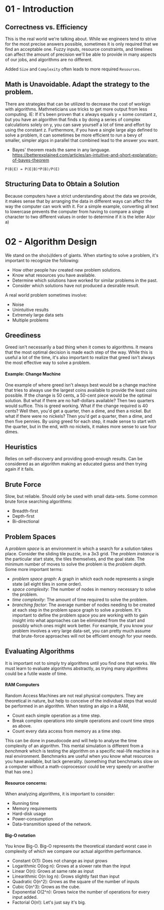 # 01 - Introduction

## Correctness vs. Efficiency
This is the real world we're talking about. While we engineers tend to strive for the most precise answers possible, sometimes it is only required that we find an acceptable one. Fuzzy inputs, resource constraints, and timelines can affect the amount of precision we'll be able to provide in many aspects of our jobs, and algorithms are no different.

Added `Size` and `Complexity` often leads to more required `Resources`.

## Math is Unavoidable. Adapt the strategy to the problem.
There are strategies that can be utilized to decrease the cost of workign with algorithms. Mathmeticians use tricks to get more output from less computing. IE: If it's been proven that x always equals y + some constant z, but you have an algorithm that finds x by doing a series of complex calculations solely on y, you can save yourself a lot of time and effort by using the constant z. Furthermore, if you have a single large algo defined to solve a problem, it can sometimes be more efficient to run a bevy of smaller, simpler algos in parallel that combined lead to the answer you want.

- Bayes' theorem reads the same in any language. https://betterexplained.com/articles/an-intuitive-and-short-explanation-of-bayes-theorem
```
P(B|E) = P(E|B)*P(B)/P(E)
```

## Structuring Data to Obtain a Solution
Because computers have a strict understanding about the data we provide, it makes sense that by arranging the data in different ways can affect the way the computer can work with it. For a simple example, converting all text to lowercase prevents the computer from having to compare a single character to two different values in order to determine if it is the letter A(or a)

# 02 - Algorithm Design
We stand on the sho(u)lders of giants. When starting to solve a problem, it's important to recognize the following:
- How other people hav created new problem solutions.
- Know what resources you have available.
- Determine which solutions have worked for similar problems in the past.
- Consider which solutions have not produced a desirable result.

A real world problem sometimes involve:
- Noise
- Unintuitive results
- Extremely large data sets
- Multiple problems

## Greediness
Greed isn't necessarily a bad thing when it comes to algorithms. It means that the most optimal decision is made each step of the way. While this is useful a lot of the time, it's also important to realize that greed isn't always the most effective way to solve a problem. 

#### Example: Change Machine
One example of where greed isn't always best would be a change machine that tries to always use the largest coins available to provide the least coins possible. If the change is 50 cents, a 50-cent piece would be the optimal solution. But what if there are no half-dollars available? Then two quarters would suffice. This is greed working. What if the change required is 40 cents? Well then, you'd get a quarter, then a dime, and then a nickel. But what if there were no nickels? Then you'd get a quarter, then a dime, and then five pennies. By using greed for each step, it made sense to start with the quarter, but in the end, with no nickels, it makes more sense to use four dimes.

## Heuristics
Relies on self-discovery and providing good-enough results. Can be considered as an algorithm making an educated guess and then trying again if it fails.

## Brute Force
Slow, but reliable. Should only be used with small data-sets. Some common brute force searching algorithms:
- Breadth-first
- Depth-first
- Bi-directional

## Problem Spaces
A _problem space_ is an environment in which a search for a solution takes place.
Consider the sliding tile puzzle, in a 3x3 grid. The _problem instance_ is the particular start state, the tiles themselves, and the goal state.  The minimum number of moves to solve the problem is the _problem depth_. Some more important terms:
- _problem space graph_: A graph in which each node represents a single state (all eight tiles in some order).
- _space complexity_: The number of nodes in memory necessary to solve the problem.
- _time complexity_: The amount of time required to solve the problem.
- _branching factor_: The average number of nodes needing to be created at each step in the problem space graph to solve a problem.
It's important to define the problem space you are working with to gain insight into what approaches can be eliminated from the start and possibly which ones might work better. For example, if you know your problem involves a very large data-set, you can pretty much assume that brute-force approaches will not be efficient enough for your needs.

## Evaluating Algorithms
It is important not to simply try algorithms until you find one that works. We must learn to evaluate algorithms abstractly, as trying many algorithms could be a futile waste of time. 

#### RAM Computers
Random Access Machines are not real physical computers. They are theoretical in nature, but help to conceive of the individual steps that would be performed in an algorithm. When testing an algo in a RAM, 
- Count each simple operation as a time step.
- Break complex operations into simple operations and count time steps as above.
- Count every data access from memory as a time step.

This can be done in pseudocode and will help to analyse the time complexity of an algorithm. This mental simulation is different from a _benchmark_ which is testing the algorithm on a specific real-life machine in a real environment. Benchmarks are useful when you know what resources you have available, but lack generality. (something that benchmarks slow on a computer without a math-coprocessor could be very speedy on another that has one.)

#### Resource concerns:
When analyzing algorithms, it is important to consider:
- Running time
- Memory requirements
- Hard-disk usage
- Power-consumption
- Data-transmition speed of the network.

#### Big-O notation
You know Big-O. Big-O represents the theoretical standard worst case in complexity of which we compare our actual algorithm performance. 
- Constant O(1): Does not change as input grows
- Logarithmic O(log n): Grows at a slower rate than the input
- Linear O(n): Grows at same rate as input
- Linearithmic O(n log n): Grows slightly fast than input
- Quadratic O(n^2): Grows as the square of the number of inputs
- Cubic O(n^3): Grows as the cube.
- Exponential O(2^n): Grows twice the number of operations for every input added.
- Factorial O(n!): Let's just say it's big.
